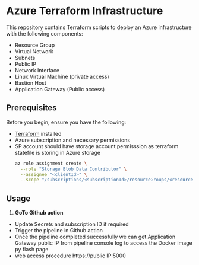 # Azure Terraform Infrastructure

This repository contains Terraform scripts to deploy an Azure infrastructure with the following components:

- Resource Group
- Virtual Network
- Subnets
- Public IP
- Network Interface
- Linux Virtual Machine (private access)
- Bastion Host
- Application Gateway (Public access)

## Prerequisites

Before you begin, ensure you have the following:

- [Terraform](https://www.terraform.io/downloads.html) installed
- Azure subscription and necessary permissions
- SP account should have storage account permisssion as terraform statefile is storing in Azure storage
   ```bash
   az role assignment create \
     --role "Storage Blob Data Contributor" \
     --assignee "<clientId>" \
     --scope "/subscriptions/<subscriptionId>/resourceGroups/<resourceGroupName>/providers/Microsoft.Storage/storageAccount

## Usage

1. **GoTo Github action**

- Update Secrets and subscription ID if required
- Trigger the pipeline in Github action
- Once the pipeline completed successfully we can get Application Gateway public IP from pipeline console log to access the Docker image py flash page
- web access procedure 
    https://public IP:5000
